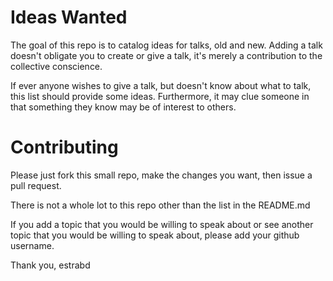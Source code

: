 Ideas Wanted
============

The goal of this repo is to catalog ideas for talks, old and new. Adding a talk doesn't obligate you to create or give a talk, it's merely a contribution to the collective conscience.

If ever anyone wishes to give a talk, but doesn't know about what to talk, this list should provide some ideas.  Furthermore, it may clue someone in that something they know may be of interest to others.


Contributing
============

Please just fork this small repo, make the changes you want, then issue a pull request.

There is not a whole lot to this repo other than the list in the README.md

If you add a topic that you would be willing to speak about or see another topic that you would be willing to speak about, please add your github username.

Thank you,
estrabd
